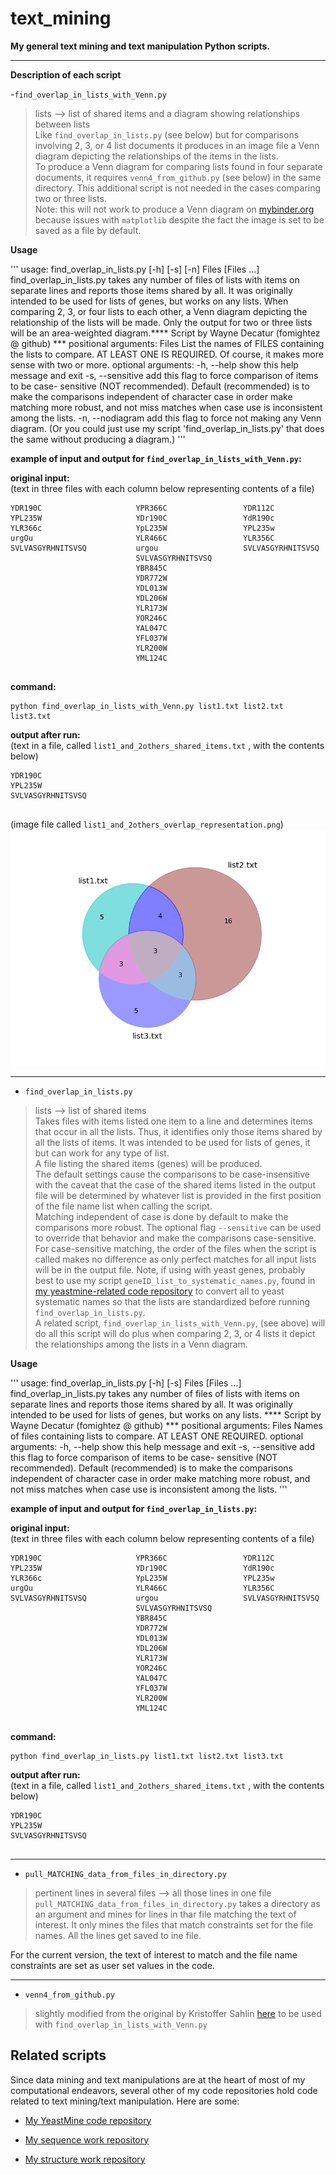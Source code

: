 # text_mining
**My general text mining and text manipulation Python scripts.**

---



**Description of each script**



-`find_overlap_in_lists_with_Venn.py`
>  lists --> list of shared items and a diagram showing relationships between lists  
Like `find_overlap_in_lists.py` (see below) but for comparisons involving 2, 3, or 4 list documents it produces in an image file a Venn diagram depicting the relationships of the items in the lists.  
To produce a Venn diagram for comparing lists found in four separate documents, it requires `venn4_from_github.py` (see below) in the same directory. This additional script is not needed in the cases comparing two or three lists.  
Note: this will not work to produce a Venn diagram on [mybinder.org](http://mybinder.org) because issues with `matplotlib` despite the fact the image is set to be saved as a file by default.

**Usage**  

'''
usage:  find_overlap_in_lists.py [-h] [-s] [-n] Files [Files ...]
find_overlap_in_lists.py takes any number of files of lists with items on
separate lines and reports those items shared by all. It was originally
intended to be used for lists of genes, but works on any lists. When comparing
2, 3, or four lists to each other, a Venn diagram depicting the relationship
of the lists will be made. Only the output for two or three lists will be an
area-weighted diagram.**** Script by Wayne Decatur (fomightez @ github) ***
positional arguments:
  Files            List the names of FILES containing the lists to compare. AT
                   LEAST ONE IS REQUIRED. Of course, it makes more sense with
                   two or more.
optional arguments:
  -h, --help       show this help message and exit
  -s, --sensitive  add this flag to force comparison of items to be case-
                   sensitive (NOT recommended). Default (recommended) is to
                   make the comparisons independent of character case in order
                   make matching more robust, and not miss matches when case
                   use is inconsistent among the lists.
  -n, --nodiagram  add this flag to force not making any Venn diagram. (Or you
                   could just use my script 'find_overlap_in_lists.py' that
                   does the same without producing a diagram.)
'''

**example of input and output for `find_overlap_in_lists_with_Venn.py`:**

**original input:**  
(text in three files with each column below representing contents of a file)
```
YDR190C                     YPR366C                 YDR112C
YPL235W                     YDr190C                 YdR190c
YLR366c                     YpL235W                 YPL235w
urgOu                       YLR466C                 YLR356C
SVLVASGYRHNITSVSQ           urgou                   SVLVASGYRHNITSVSQ
                            SVLVASGYRHNITSVSQ
                            YBR845C
                            YDR772W
                            YDL013W
                            YDL206W
                            YLR173W
                            YOR246C
                            YAL047C
                            YFL037W
                            YLR200W
                            YML124C


```

**command:**

    python find_overlap_in_lists_with_Venn.py list1.txt list2.txt list3.txt   

**output after run:**  
(text in a file, called `list1_and_2others_shared_items.txt` , with the contents below)
```
YDR190C
YPL235W
SVLVASGYRHNITSVSQ


```
(image file called `list1_and_2others_overlap_representation.png`)  
![diagram example](list1_and_2others_overlap_representation.png)

---

- `find_overlap_in_lists.py`

> lists --> list of shared items  
Takes files with items listed one item to a line and determines items that occur in all the lists. Thus, it identifies only those items shared by all the lists of items. It was intended to be used for lists of genes, it but can work for any type of list.  
A file listing the shared items (genes) will be produced.  
The default settings cause the comparisons to be case-insensitive with the caveat that the case of the shared items listed in the output file will be determined by whatever list is provided in the first position of the file name list when calling the script.  
Matching independent of case is done by default to make the comparisons more robust. The optional flag `--sensitive` can be used to override that behavior and make the comparisons case-sensitive. For case-sensitive matching, the order of the files when the script is called makes no difference as only perfect matches for all input lists will be in the output file.
Note, if using with yeast genes, probably best to use my script `geneID_list_to_systematic_names.py`, found in [my yeastmine-related code repository](https://github.com/fomightez/yeastmine) to convert all to yeast systematic names so that the lists are standardized before running `find_overlap_in_lists.py`.  
A related script, `find_overlap_in_lists_with_Venn.py`, (see above) will do all this script will do plus when comparing 2, 3, or 4 lists it depict the relationships among the lists in a Venn diagram.

**Usage**  

'''
usage:  find_overlap_in_lists.py [-h] [-s] Files [Files ...]
find_overlap_in_lists.py takes any number of files of lists with items on
separate lines and reports those items shared by all. It was originally
intended to be used for lists of genes, but works on any lists. **** Script by
Wayne Decatur (fomightez @ github) ***
positional arguments:
  Files            Names of files containing lists to compare. AT LEAST ONE
                   REQUIRED.
optional arguments:
  -h, --help       show this help message and exit
  -s, --sensitive  add this flag to force comparison of items to be case-
                   sensitive (NOT recommended). Default (recommended) is to
                   make the comparisons independent of character case in order
                   make matching more robust, and not miss matches when case
                   use is inconsistent among the lists.
'''

**example of input and output for `find_overlap_in_lists.py`:**

**original input:**  
(text in three files with each column below representing contents of a file)
```
YDR190C                     YPR366C                 YDR112C
YPL235W                     YDr190C                 YdR190c
YLR366c                     YpL235W                 YPL235w
urgOu                       YLR466C                 YLR356C
SVLVASGYRHNITSVSQ           urgou                   SVLVASGYRHNITSVSQ
                            SVLVASGYRHNITSVSQ
                            YBR845C
                            YDR772W
                            YDL013W
                            YDL206W
                            YLR173W
                            YOR246C
                            YAL047C
                            YFL037W
                            YLR200W
                            YML124C


```

**command:**

    python find_overlap_in_lists.py list1.txt list2.txt list3.txt   

**output after run:**  
(text in a file, called `list1_and_2others_shared_items.txt` , with the contents below)
```
YDR190C
YPL235W
SVLVASGYRHNITSVSQ


```

---

- `pull_MATCHING_data_from_files_in_directory.py`

> pertinent lines in several files --> all those lines in one file  
`pull_MATCHING_data_from_files_in_directory.py` takes a directory as an argument and mines for lines in thar file matching the text of interest. It only mines the files that match constraints set for the file names. All the lines get saved to ine file.

For the current version, the text of interest to match and the file name constraints are set as user set values in the code.

---


- `venn4_from_github.py`

> slightly modified from the original by Kristoffer Sahlin [here](https://github.com/ksahlin/pyinfor/blob/master/venn.py) to be used with `find_overlap_in_lists_with_Venn.py`  



Related scripts
---------------

Since data mining and text manipulations are at the heart of most of my computational endeavors, several other of my code repositories hold code related to text mining/text manipulation. Here are some:

- [My YeastMine code repository](https://github.com/fomightez/yeastmine) 

- [My sequence work repository](https://github.com/fomightez/sequencework)

- [My structure work repository](https://github.com/fomightez/structurework)
